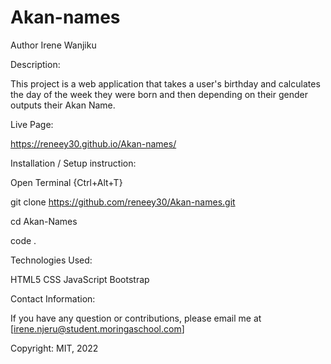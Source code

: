 # Akan-names
Author
Irene Wanjiku

Description:

This project is a web application that takes a user's birthday and calculates the day of the week they were born and then depending on their gender outputs their Akan Name.



Live Page:

 https://reneey30.github.io/Akan-names/

Installation / Setup instruction:

Open Terminal {Ctrl+Alt+T}

git clone https://github.com/reneey30/Akan-names.git

cd Akan-Names

code .

Technologies Used:

HTML5
CSS
JavaScript
Bootstrap

Contact Information:

If you have any question or contributions, please email me at [irene.njeru@student.moringaschool.com]

Copyright:
MIT, 2022
